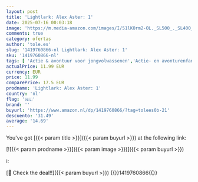 ```yaml
---
layout: post
title: 'Lightlark: Alex Aster: 1'
date: 2025-07-16 00:03:18
image: 'https://m.media-amazon.com/images/I/51lKOrm2-OL._SL500_._SL400_.jpg'
comments: true
category: ofertas
author: 'tole.es'
slug: '1419760866-nl Lightlark: Alex Aster: 1'
sku: '1419760866-nl'
tags: [ 'Actie & avontuur voor jongvolwassenen','Actie- en avonturenfantasy','Boeken','Duistere fantasy voor jongvolwassenen','Engelstalige boeken','Fantasy','Fantasy actie & avontuur','Fantasy met draken en mythische wezens','Fantasy voor jongvolwassenen','Fantasy-bloemlezingen','Fantasyromantiek voor jonge volwassenen','Featured Categories','Fictie actie & avontuur','Literaire fictie','Literatuur & fictie','Literatuur & fictie voor jongvolwassenen','Militaire fantasy','Mysteries & thrillers voor jongvolwassenen','Paranormale en urban fantasy','Paranormale fantasy','Paranormale romantiek voor jongvolwassenen','Romances voor jongvolwassenen','Sciencefiction & fantasy voor jongvolwassenen','Sciencefiction en fantasie','Tieners & jongvolwassenen','🇳🇱', ]
actualPrice: 11.99 EUR
currency: EUR
price: 11.99
comparePrice: 17.5 EUR
prodname: 'Lightlark: Alex Aster: 1'
country: 'nl'
flag: '🇳🇱'
brand: ''
buyurl: 'https://www.amazon.nl/dp/1419760866/?tag=tolees0b-21'
descuento: '31.49'
average: '14.69'
---
```


You've got [{{< param title >}}]({{< param buyurl >}}) at the following link:

[![{{< param prodname >}}]({{< param image >}})]({{< param buyurl >}})

ℹ️:


[🛒 Check the deal!!]({{< param buyurl >}})
{{<world>}}1419760866{{</world>}}
